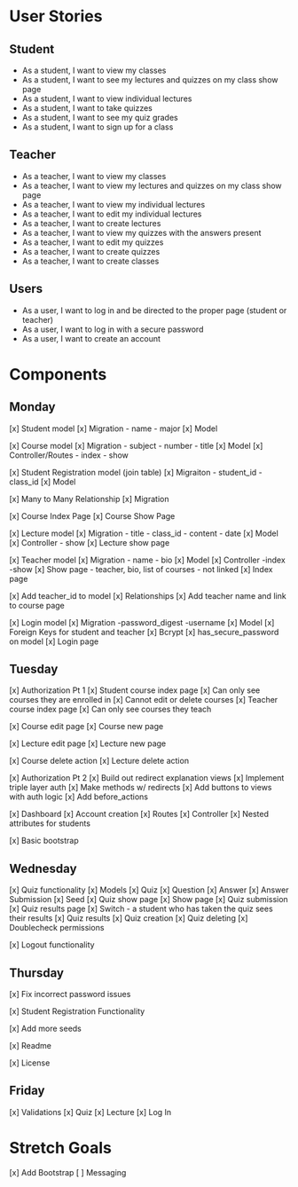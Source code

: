 # User Stories

## Student

- As a student, I want to view my classes
- As a student, I want to see my lectures and quizzes on my class show page
- As a student, I want to view individual lectures
- As a student, I want to take quizzes
- As a student, I want to see my quiz grades
- As a student, I want to sign up for a class

## Teacher

- As a teacher, I want to view my classes
- As a teacher, I want to view my lectures and quizzes on my class show page
- As a teacher, I want to view my individual lectures
- As a teacher, I want to edit my individual lectures
- As a teacher, I want to create lectures
- As a teacher, I want to view my quizzes with the answers present
- As a teacher, I want to edit my quizzes
- As a teacher, I want to create quizzes
- As a teacher, I want to create classes

## Users

- As a user, I want to log in and be directed to the proper page (student or teacher)
- As a user, I want to log in with a secure password
- As a user, I want to create an account

# Components

## Monday

[x] Student model
    [x] Migration
        - name
        - major
    [x] Model
        
[x] Course model
    [x] Migration
        - subject
        - number
        - title
    [x] Model
    [x] Controller/Routes
        - index
        - show

[x] Student Registration model (join table)
    [x] Migraiton
        - student_id
        - class_id
    [x] Model

[x] Many to Many Relationship
[x] Migration  

[x] Course Index Page
[x] Course Show Page

[x] Lecture model
    [x] Migration
        - title
        - class_id
        - content
        - date
    [x] Model
    [x] Controller
        - show
[x] Lecture show page

[x] Teacher model
    [x] Migration
        - name
        - bio
    [x] Model
    [x] Controller
        -index
        -show
    [x] Show page
        - teacher, bio, list of courses - not linked
    [x] Index page

[x] Add teacher_id to model
[x] Relationships
[x] Add teacher name and link to course page

[x] Login model
    [x] Migration
        -password_digest
        -username
    [x] Model
    [x] Foreign Keys for student and teacher
    [x] Bcrypt
    [x] has_secure_password on model
    [x] Login page

## Tuesday

[x] Authorization Pt 1
    [x] Student course index page
        [x] Can only see courses they are enrolled in
        [x] Cannot edit or delete courses
    [x] Teacher course index page
        [x] Can only see courses they teach

[x] Course edit page
[x] Course new page

[x] Lecture edit page
[x] Lecture new page

[x] Course delete action
[x] Lecture delete action

[x] Authorization Pt 2
    [x] Build out redirect explanation views
    [x] Implement triple layer auth
        [x] Make methods w/ redirects
        [x] Add buttons to views with auth logic
        [x] Add before_actions

[x] Dashboard
[x] Account creation
    [x] Routes
    [x] Controller
    [x] Nested attributes for students

[x] Basic bootstrap

## Wednesday

[x] Quiz functionality
    [x] Models
        [x] Quiz
        [x] Question
        [x] Answer
        [x] Answer Submission
        [x] Seed
    [x] Quiz show page
        [x] Show page
        [x] Quiz submission
    [x] Quiz results page
        [x] Switch - a student who has taken the quiz sees their results
        [x] Quiz results
    [x] Quiz creation
    [x] Quiz deleting
    [x] Doublecheck permissions

[x] Logout functionality

## Thursday

[x] Fix incorrect password issues

[x] Student Registration Functionality

[x] Add more seeds

[x] Readme

[x] License

## Friday

[x] Validations
    [x] Quiz
    [x] Lecture
    [x] Log In

# Stretch Goals

[x] Add Bootstrap
[ ] Messaging
